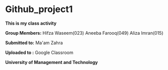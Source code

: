 # Github_project1
**This is my class activity**

**Group Members:**
   Hifza Waseem(023)
   Aneeba Farooq(049)
   Aliza Imran(015)

**Submitted to:**
   Ma'am Zahra

**Uploaded to :**
   Google Classroom


**University of Management and Technology**
